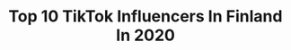 ---
title: Top 10 TikTok Influencers In Finland In 2020
description: >-
  Find top TikTok influencers in Finland in 2020. Most popular hashtags: #finland #foryoupage #fry #quarantine.
platform: TikTok
profiles:
  - username: "jennanurminen"
    fullname: >-
      J e n n a ❣️
    location: "Finland"
    followers: 80462
    engagement: 2239
    commentsToLikes: 0.052807
    id: cka0p2hli6hxt0i78nboa9fqh
    verified: false
    hashtags: "#mom, #quarantine, #foryoupage, #bff"
  - username: "jennifererica"
    fullname: >-
      jen 
    location: "Finland"
    followers: 4697858
    engagement: 2198
    commentsToLikes: 0.024866
    id: ck9kfnld7485t0j78eezb8hh5
    verified: true
    hashtags: "#sasswars, #slowmo, #optionschallenge"
  - username: "mellu.com"
    fullname: >-
      and i oop
    location: "Finland"
    followers: 5062
    engagement: 3013
    commentsToLikes: 0.081417
    id: ck9rmzcuq5ar30j78taeoe3r7
    verified: false
    hashtags: "#sister, #fry"
  - username: "disney.juniors"
    fullname: >-
      Disney juniors
    location: "Finland"
    followers: 2755
    engagement: 2911
    commentsToLikes: 0.140661
    id: ckad5eqppu3iq0i789yb7wlbi
    verified: false
    hashtags: "#fyp, #foryoupage, #nalithaxhills"
  - username: ".santsu"
    fullname: >-
      🌻!Saana!🌻
    location: "Finland"
    followers: 3270
    engagement: 2782
    commentsToLikes: 0.120189
    id: ck9rnrysa935x0j78asffyvwu
    verified: false
    hashtags: "#homesportschallenge, #piano, #fyp, #3kfans"
  - username: "sweetmelhearts"
    fullname: >-
      🍼ℂ𝕣𝕪 𝔹𝕒𝕓𝕪🍼
    location: "Finland"
    followers: 6470
    engagement: 2752
    commentsToLikes: 0.099505
    id: cka8hgn7iarkn0i786qwo7429
    verified: false
    hashtags: "#dollhouse, #crybabies, #piggypack, #unhappymeal"
  - username: "fancybinnie"
    fullname: >-
      fancybinnie💕
    location: "Finland"
    followers: 4762
    engagement: 2107
    commentsToLikes: 0.072869
    id: ck9gtx6froq470j78i3s4dzhf
    verified: false
    hashtags: "#jungkook, #once, #olilondon, #bangchan"
  - username: "michael_anders"
    fullname: >-
      MIKEY ✪
    location: "Finland"
    followers: 139227
    engagement: 1924
    commentsToLikes: 0.035542
    id: cka0fnd3g0anz0i78kz5zwv9z
    verified: false
    hashtags: "#keijo, #gamer, #banned, #ban"
  - username: "veetukatja"
    fullname: >-
      VEETUKATJA
    location: "Finland"
    followers: 72322
    engagement: 1889
    commentsToLikes: 0.060448
    id: cka83t8uuqiab0i784jfth5yg
    verified: false
    hashtags: "#pillowchallenge, #luottamus, #suomiperkele, #veetukatja"
  - username: "fufufifi69"
    fullname: >-
      🥰fiia saipa
    location: "Finland"
    followers: 11947
    engagement: 3006
    commentsToLikes: 0.048797
    id: ck9rnkoje820e0j78ij0r3hg7
    verified: false
    hashtags: "#positive, #lidl, #mytypechallenge, #coronavirus"
---